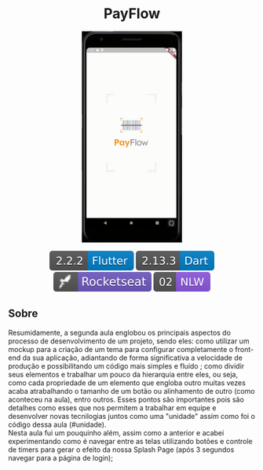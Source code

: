 <h1 align="center"> PayFlow </h1>

<div align="center">

<img alt="Gif da Aplicação" src=".github\app.gif"  height="430">

</div>

<p align="center">
<img alt="flutter version badge" src=".github\flutter.svg">
<img alt="dart version badge" src=".github\dart.svg">
<img alt="rocketseat badge" src=".github\rocket.svg">
<img alt="nwl day_02" src=".github\nwl.svg">
</p>

## Sobre

<p>
	Resumidamente, a segunda aula englobou os principais aspectos do processo de desenvolvimento de um projeto, sendo eles: como utilizar um mockup para a criação de um tema para configurar completamente o front-end da sua aplicação, adiantando de forma significativa a velocidade de produção e possibilitando um código mais simples e fluído ; como dividir seus elementos e trabalhar um pouco da hierarquia entre eles, ou seja, como cada propriedade de um elemento que engloba outro muitas vezes acaba atrabalhando o tamanho de um botão ou alinhamento de outro (como aconteceu na aula), entro outros. Esses pontos são importantes pois são detalhes como esses que nos permitem a trabalhar em equipe e desenvolver novas tecnilogias juntos como uma "unidade" assim como foi o código dessa aula (#unidade). <br>
	Nesta aula fui um pouquinho além, assim como a anterior e acabei experimentando como é navegar entre as telas utilizando botões e controle de timers para gerar o efeito da nossa Splash Page (após 3 segundos navegar para a página de login);
</p>

